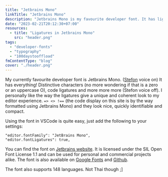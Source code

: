 ```yaml
---
title: "Jetbrains Mono"
linkTitle: "Jetbrains Mono"
description: "Jetbrains Mono is my favourite developer font. It has ligatures, distinctive characters and is available on Google Fonts."
date: "2023-02-21T20:12:30+07:00"
resources:
  - title: "Ligatures in Jetbrains Mono"
    src: "header.png"
tags:
  - "developer-fonts"
  - "typography"
  - "100daystooffload"
fmContentType: "blog"
cover: "./header.png"
---
```


My currently favourite developer font is Jetbrains Mono. ([Stefon](https://www.youtube.com/watch?v=vwm_N2PCUz8) voice on) It has everything! Distinctive characters (no more wondering if that is a zero or an uppercase O), code ligatures and more more more (Stefon voice off). I personally like the way the ligatures give a unique and coherent look to my editor experience. `=> <> !==` (the code display on this site is by the way formatted using Jetbrains Mono) and they look nice, quickly identifiable and compact.

Using the font in VSCode is quite easy, just add the following to your settings:

```jsonc
"editor.fontFamily": "JetBrains Mono",
"editor.fontLigatures": true,
```

You can find the font on [Jetbrains website](https://www.jetbrains.com/lp/mono/). It is licensed under the SIL Open Font License 1.1 and can be used for personal and commercial projects alike. The font is also available on [Google Fonts](https://fonts.google.com/specimen/JetBrains+Mono) and [Github](https://github.com/JetBrains/JetBrainsMono).

The font also supports 148 languages. Not Thai though ;]
